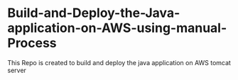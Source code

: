 # Build-and-Deploy-the-Java-application-on-AWS-using-manual-Process
This Repo is created to build and deploy the java application on AWS tomcat server
